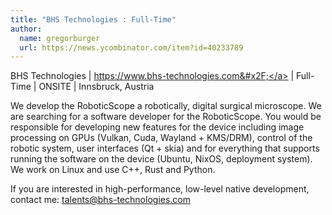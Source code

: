 ```yaml
---
title: "BHS Technologies : Full-Time"
author:
  name: gregorburger
  url: https://news.ycombinator.com/item?id=40233789
---
```

BHS Technologies | <a href="https:&#x2F;&#x2F;www.bhs-technologies.com&#x2F;" rel="nofollow">https:&#x2F;&#x2F;www.bhs-technologies.com&#x2F;</a> | Full-Time | ONSITE | Innsbruck, Austria

We develop the RoboticScope a robotically, digital surgical microscope. We are searching for a software developer for the RoboticScope. You would be responsible for developing new features for the device including image processing on GPUs (Vulkan, Cuda, Wayland + KMS&#x2F;DRM), control of the robotic system, user interfaces (Qt + skia) and for everything that supports running the software on the device (Ubuntu, NixOS, deployment system). We work on Linux and use C++, Rust and Python.

If you are interested in high-performance, low-level native development, contact me: talents@bhs-technologies.com
